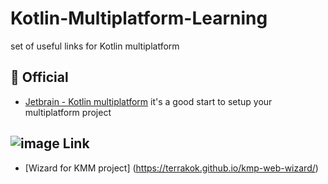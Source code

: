 # Kotlin-Multiplatform-Learning
set of useful links for Kotlin multiplatform 

## 📖 Official
- [Jetbrain - Kotlin multiplatform](https://www.jetbrains.com/help/kotlin-multiplatform-dev/multiplatform-getting-started.html)
it's a good start to setup your multiplatform project


## ![image](https://github.com/daresaydigital/Kotlin-Multiplatform-Learning/assets/22474786/eca593c0-7142-4eb5-a07a-7428d7976739) Link
- [Wizard for KMM project] (https://terrakok.github.io/kmp-web-wizard/)

